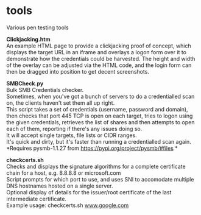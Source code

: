 # tools
Various pen testing tools

**Clickjacking.htm**  
An example HTML page to provide a clickjacking proof of concept, which displays the target URL in 
an iframe and overlays a logon form over it to demonstrate how the credentials could be harvested.
The height and width of the overlay can be adjusted via the HTML code, and the login form 
can then be dragged into position to get decent screenshots.

**SMBCheck.py**  
Bulk SMB Credentials checker.  
Sometimes, when you've got a bunch of servers to do a credentialled scan on, the clients haven't set them all up right.  
This script takes a set of credentials (username, password and domain), then checks that port 445 TCP is open on each target, tries to logon using the given credentials, retrieves the list of shares and then attempts to open each of them, reporting if there's any issues doing so.  
It will  accept single targets, file lists or CIDR ranges.  
It's quick and dirty, but it's faster than running a credentialled scan again.  
*Requires pysmb-1.1.27 from https://pypi.org/project/pysmb/#files  * 

**checkcerts.sh**  
Checks and displays the signature algorithms for a complete certificate chain for a host, e.g. 8.8.8.8 or microsoft.com  
Script prompts for which port to use, and uses SNI to accomodate multiple DNS hostnames hosted on a single server.  
Optional display of details for the issuer/root certificate of the last intermediate certificate.  
Example usage: checkcerts.sh www.google.com
